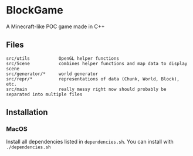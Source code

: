 # BlockGame
A Minecraft-like POC game made in C++

## Files

```text
src/utils           OpenGL helper functions
src/Scene           combines helper functions and map data to display scene
src/generator/*     world generator
src/repr/*          representations of data (Chunk, World, Block), etc.
src/main            really messy right now should probably be separated into multiple files
```

## Installation

### MacOS
Install all dependencies listed in `dependencies.sh`. You can install with `./dependencies.sh`
